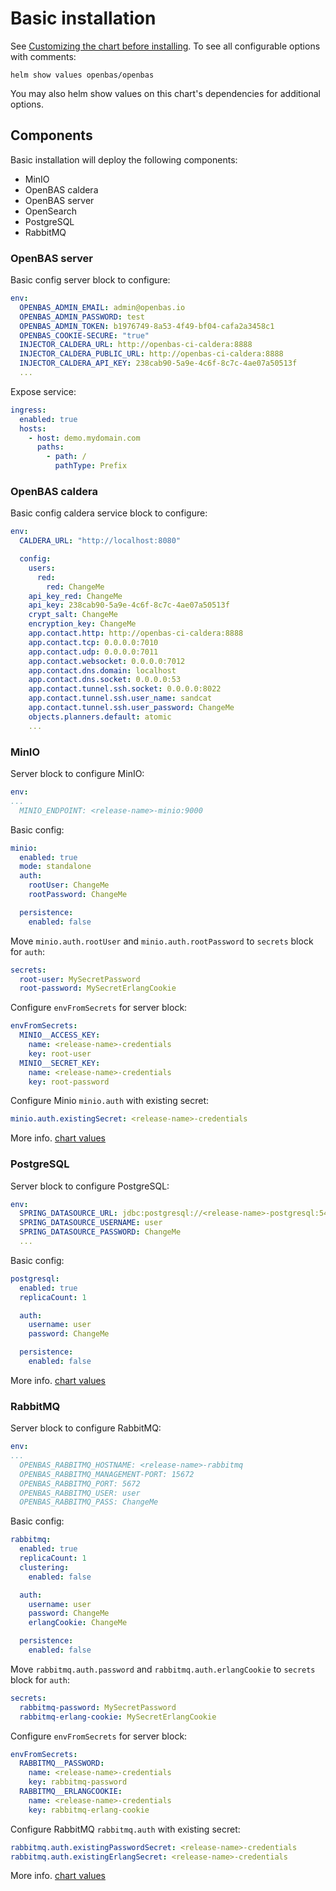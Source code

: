 # Basic installation

See [Customizing the chart before installing](https://helm.sh/docs/intro/using_helm/#customizing-the-chart-before-installing). To see all configurable options with comments:

```console
helm show values openbas/openbas
```

You may also helm show values on this chart's dependencies for additional options.

## Components

Basic installation will deploy the following components:

* MinIO
* OpenBAS caldera
* OpenBAS server
* OpenSearch
* PostgreSQL
* RabbitMQ

### OpenBAS server

Basic config server block to configure:

```yaml
env:
  OPENBAS_ADMIN_EMAIL: admin@openbas.io
  OPENBAS_ADMIN_PASSWORD: test
  OPENBAS_ADMIN_TOKEN: b1976749-8a53-4f49-bf04-cafa2a3458c1
  OPENBAS_COOKIE-SECURE: "true"
  INJECTOR_CALDERA_URL: http://openbas-ci-caldera:8888
  INJECTOR_CALDERA_PUBLIC_URL: http://openbas-ci-caldera:8888
  INJECTOR_CALDERA_API_KEY: 238cab90-5a9e-4c6f-8c7c-4ae07a50513f
  ...
```

Expose service:

```yaml
ingress:
  enabled: true
  hosts:
    - host: demo.mydomain.com
      paths:
        - path: /
          pathType: Prefix
```

### OpenBAS caldera

Basic config caldera service block to configure:

```yaml
env:
  CALDERA_URL: "http://localhost:8080"

  config:
    users:
      red:
        red: ChangeMe
    api_key_red: ChangeMe
    api_key: 238cab90-5a9e-4c6f-8c7c-4ae07a50513f
    crypt_salt: ChangeMe
    encryption_key: ChangeMe
    app.contact.http: http://openbas-ci-caldera:8888
    app.contact.tcp: 0.0.0.0:7010
    app.contact.udp: 0.0.0.0:7011
    app.contact.websocket: 0.0.0.0:7012
    app.contact.dns.domain: localhost
    app.contact.dns.socket: 0.0.0.0:53
    app.contact.tunnel.ssh.socket: 0.0.0.0:8022
    app.contact.tunnel.ssh.user_name: sandcat
    app.contact.tunnel.ssh.user_password: ChangeMe
    objects.planners.default: atomic
    ...
```

### MinIO

Server block to configure MinIO:

```yaml
env:
...
  MINIO_ENDPOINT: <release-name>-minio:9000
```

Basic config:

```yaml
minio:
  enabled: true
  mode: standalone
  auth:
    rootUser: ChangeMe
    rootPassword: ChangeMe

  persistence:
    enabled: false
```

Move `minio.auth.rootUser` and `minio.auth.rootPassword` to `secrets` block for `auth`:

```yaml
secrets:
  root-user: MySecretPassword
  root-password: MySecretErlangCookie
```

Configure `envFromSecrets` for server block:

```yaml
envFromSecrets:
  MINIO__ACCESS_KEY:
    name: <release-name>-credentials
    key: root-user
  MINIO__SECRET_KEY:
    name: <release-name>-credentials
    key: root-password
```

Configure Minio `minio.auth` with existing secret:

```yaml
minio.auth.existingSecret: <release-name>-credentials
```

More info. [chart values](https://github.com/bitnami/charts/blob/main/bitnami/minio/values.yaml)

### PostgreSQL

Server block to configure PostgreSQL:

```yaml
env:
  SPRING_DATASOURCE_URL: jdbc:postgresql://<release-name>-postgresql:5432/openbas
  SPRING_DATASOURCE_USERNAME: user
  SPRING_DATASOURCE_PASSWORD: ChangeMe
  ...
```

Basic config:

```yaml
postgresql:
  enabled: true
  replicaCount: 1

  auth:
    username: user
    password: ChangeMe

  persistence:
    enabled: false
```

More info. [chart values](https://github.com/bitnami/charts/blob/main/bitnami/postgresql/values.yaml)

### RabbitMQ

Server block to configure RabbitMQ:

```yaml
env:
...
  OPENBAS_RABBITMQ_HOSTNAME: <release-name>-rabbitmq
  OPENBAS_RABBITMQ_MANAGEMENT-PORT: 15672
  OPENBAS_RABBITMQ_PORT: 5672
  OPENBAS_RABBITMQ_USER: user
  OPENBAS_RABBITMQ_PASS: ChangeMe
```

Basic config:

```yaml
rabbitmq:
  enabled: true
  replicaCount: 1
  clustering:
    enabled: false

  auth:
    username: user
    password: ChangeMe
    erlangCookie: ChangeMe

  persistence:
    enabled: false
```

Move `rabbitmq.auth.password` and `rabbitmq.auth.erlangCookie` to `secrets` block for `auth`:

```yaml
secrets:
  rabbitmq-password: MySecretPassword
  rabbitmq-erlang-cookie: MySecretErlangCookie
```

Configure `envFromSecrets` for server block:

```yaml
envFromSecrets:
  RABBITMQ__PASSWORD:
    name: <release-name>-credentials
    key: rabbitmq-password
  RABBITMQ__ERLANGCOOKIE:
    name: <release-name>-credentials
    key: rabbitmq-erlang-cookie
```

Configure RabbitMQ `rabbitmq.auth` with existing secret:

```yaml
rabbitmq.auth.existingPasswordSecret: <release-name>-credentials
rabbitmq.auth.existingErlangSecret: <release-name>-credentials
```

More info. [chart values](https://github.com/bitnami/charts/blob/main/bitnami/rabbitmq/values.yaml)
